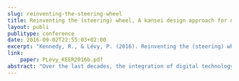 ```yaml
---
slug: reinventing-the-steering-wheel
title: Reinventing the (steering) wheel, A kansei design approach for novel driving experience
layout: publi
publitype: conference
date: 2016-09-02T22:55:03+02:00
excerpt: "Kennedy, R., & Lévy, P. (2016). Reinventing the (steering) wheel – A kansei design approach for novel driving experience. Proceedings of Kansei Engineering and Emotion Research International Conference 2016, KEER2016 ([on CD]). Leeds, UK: Japan Society of Kansei Engineering."
link:
    paper: PLevy_KEER2016b.pdf
abstract: "Over the last decades, the integration of digital technology in the automotive industry has caused important transformations for interaction design in regards with secondary controls, but much less in regards with primary controls. However, not only primary controls remain the dominant artefact to interact with in the driving experience, but also distracted drivers (i.e., interacting with secondary controls or other artefacts while driving) are a major reason of accidents. In this paper, we introduce a design project on the steering wheel, taken from a kansei design perspective. Based on a kansei design framework, structured by three stages (Expression, Gesture, Affect), we observed the way drivers interact with various forms of steering wheel in order to create design propositions for greater and safer driving experiences in the context of novel driving conditions, i.e., with novel technologies and recent driving techniques. This overall project aims at revisiting fully the driving experience, while inquiring further the framing of a direct kansei design approach."
---
```

